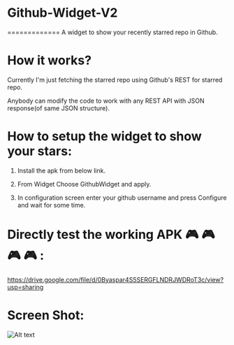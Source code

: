 # Github-Widget-V2
=============
A widget to show your recently starred repo in Github.

How it works?
=============
Currently I'm just fetching the starred repo using Github's REST for starred repo.

Anybody can modify the code to work with any REST API with JSON response(of same JSON structure).

How to setup the widget to show your stars:
=============
1) Install the apk from below link.

2) From Widget Choose GithubWidget and apply.

3) In configuration screen enter your github username and press Configure and wait for some time.

Directly test the working APK :video_game:   :video_game: :video_game:   :video_game: :
=============
https://drive.google.com/file/d/0Byaspar4S5SERGFLNDRJWDRoT3c/view?usp=sharing

Screen Shot:
=============
![Alt text](https://cloud.githubusercontent.com/assets/1622949/13813659/bc51b3b8-eba8-11e5-84f9-9b32086e9afe.png "Optional title")


